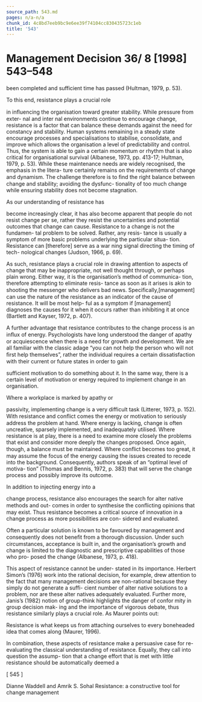 ```yaml
---
source_path: 543.md
pages: n/a-n/a
chunk_id: 4c8bd7eeb9bc9e6ee39f74104cc830435723c1eb
title: '543'
---
```

# Management Decision 36/ 8 [1998] 543–548

been completed and sufficient time has passed (Hultman, 1979, p. 53).

To this end, resistance plays a crucial role

in inﬂuencing the organisation toward greater stability. While pressure from exter- nal and inter nal environments continue to encourage change, resistance is a factor that can balance these demands against the need for constancy and stability. Human systems remaining in a steady state encourage processes and specialisations to stabilise, consolidate, and improve which allows the organisation a level of predictability and control. Thus, the system is able to gain a certain momentum or rhythm that is also critical for organisational survival (Albanese, 1973, pp. 413-17; Hultman, 1979, p. 53). While these maintenance needs are widely recognised, the emphasis in the litera- ture certainly remains on the requirements of change and dynamism. The challenge therefore is to ﬁnd the right balance between change and stability; avoiding the dysfunc- tionality of too much change while ensuring stability does not become stagnation.

As our understanding of resistance has

become increasingly clear, it has also become apparent that people do not resist change per se, rather they resist the uncertainties and potential outcomes that change can cause. Resistance to a change is not the fundamen- tal problem to be solved. Rather, any resis- tance is usually a symptom of more basic problems underlying the particular situa- tion. Resistance can [therefore] serve as a war ning signal directing the timing of tech- nological changes (Judson, 1966, p. 69).

As such, resistance plays a crucial role in drawing attention to aspects of change that may be inappropriate, not well thought through, or perhaps plain wrong. Either way, it is the organisation’s method of communica- tion, therefore attempting to eliminate resis- tance as soon as it arises is akin to shooting the messenger who delivers bad news. Speciﬁcally,[management] can use the nature of the resistance as an indicator of the cause of resistance. It will be most help- ful as a symptom if [management] diagnoses the causes for it when it occurs rather than inhibiting it at once (Bartlett and Kayser, 1972, p. 407).

A further advantage that resistance contributes to the change process is an inﬂux of energy. Psychologists have long understood the danger of apathy or acquiescence when there is a need for growth and development. We are all familiar with the classic adage “you can not help the person who will not ﬁrst help themselves”, rather the individual requires a certain dissatisfaction with their current or future states in order to gain

sufficient motivation to do something about it. In the same way, there is a certain level of motivation or energy required to implement change in an organisation.

Where a workplace is marked by apathy or

passivity, implementing change is a very difficult task (Litterer, 1973, p. 152). With resistance and conﬂict comes the energy or motivation to seriously address the problem at hand. Where energy is lacking, change is often uncreative, sparsely implemented, and inadequately utilised. Where resistance is at play, there is a need to examine more closely the problems that exist and consider more deeply the changes proposed. Once again, though, a balance must be maintained. Where conﬂict becomes too great, it may assume the focus of the energy causing the issues created to recede into the background. Consequently, authors speak of an “optimal level of motiva- tion” (Thomas and Bennis, 1972, p. 383) that will serve the change process and possibly improve its outcome.

In addition to injecting energy into a

change process, resistance also encourages the search for alter native methods and out- comes in order to synthesise the conﬂicting opinions that may exist. Thus resistance becomes a critical source of innovation in a change process as more possibilities are con- sidered and evaluated.

Often a particular solution is known to be favoured by management and consequently does not beneﬁt from a thorough discussion. Under such circumstances, acceptance is built in, and the organisation’s growth and change is limited to the diagnostic and prescriptive capabilities of those who pro- posed the change (Albanese, 1973, p. 418).

This aspect of resistance cannot be under- stated in its importance. Herbert Simon’s (1976) work into the rational decision, for example, drew attention to the fact that many management decisions are non-rational because they simply do not generate a suffi- cient number of alter native solutions to a problem, nor are these alter natives adequately evaluated. Further more, Janis’s (1982) notion of group-think highlights the danger of confor mity in group decision mak- ing and the importance of vigorous debate, thus resistance similarly plays a crucial role. As Maurer points out:

Resistance is what keeps us from attaching ourselves to every boneheaded idea that comes along (Maurer, 1996).

In combination, these aspects of resistance make a persuasive case for re-evaluating the classical understanding of resistance. Equally, they call into question the assump- tion that a change effort that is met with little resistance should be automatically deemed a

[ 545 ]

Dianne Waddell and Amrik S. Sohal Resistance: a constructive tool for change management
